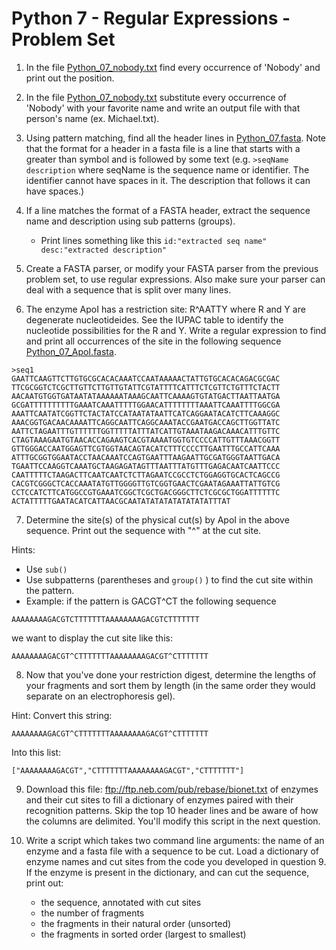 Python 7 - Regular Expressions - Problem Set
===================

1. In the file [Python_07_nobody.txt](https://raw.githubusercontent.com/prog4biol/pfb2022/master/files/Python_07_nobody.txt) find every occurrence of 'Nobody' and print out the position.

2. In the file [Python_07_nobody.txt](https://raw.githubusercontent.com/prog4biol/pfb2022/master/files/Python_07_nobody.txt) substitute every occurrence of 'Nobody' with your favorite name and write an output file with that person's name (ex. Michael.txt).

3. Using pattern matching, find all the header lines in [Python_07.fasta](https://raw.githubusercontent.com/prog4biol/pfb2022/master/files/Python_07.fasta). Note that the format for a header in a fasta file is a line that starts with a greater than symbol and is followed by some text (e.g. `>seqName description` where seqName is the sequence name or identifier. The identifier cannot have spaces in it. The description that follows it can have spaces.)

4. If a line matches the format of a FASTA header, extract the sequence name and description using sub patterns (groups). 
	- Print lines something like this `id:"extracted seq name" desc:"extracted description"`

5. Create a FASTA parser, or modify your FASTA parser from the previous problem set, to use regular expressions. Also make sure your parser can deal with a sequence that is split over many lines.

6. The enzyme ApoI has a restriction site: R^AATTY where R and Y are degenerate nucleotideides. See the IUPAC table to identify the nucleotide possibilities for the R and Y. Write a regular expression to find and print all occurrences of the site in the following sequence [Python_07_ApoI.fasta](https://raw.githubusercontent.com/prog4biol/pfb2022/master/files/Python_07_ApoI.fasta). 

```
>seq1
GAATTCAAGTTCTTGTGCGCACACAAATCCAATAAAAACTATTGTGCACACAGACGCGAC
TTCGCGGTCTCGCTTGTTCTTGTTGTATTCGTATTTTCATTTCTCGTTCTGTTTCTACTT
AACAATGTGGTGATAATATAAAAAATAAAGCAATTCAAAAGTGTATGACTTAATTAATGA
GCGATTTTTTTTTTGAAATCAAATTTTTGGAACATTTTTTTTAAATTCAAATTTTGGCGA
AAATTCAATATCGGTTCTACTATCCATAATATAATTCATCAGGAATACATCTTCAAAGGC
AAACGGTGACAACAAAATTCAGGCAATTCAGGCAAATACCGAATGACCAGCTTGGTTATC
AATTCTAGAATTTGTTTTTTGGTTTTTATTTATCATTGTAAATAAGACAAACATTTGTTC
CTAGTAAAGAATGTAACACCAGAAGTCACGTAAAATGGTGTCCCCATTGTTTAAACGGTT
GTTGGGACCAATGGAGTTCGTGGTAACAGTACATCTTTCCCCTTGAATTTGCCATTCAAA
ATTTGCGGTGGAATACCTAACAAATCCAGTGAATTTAAGAATTGCGATGGGTAATTGACA
TGAATTCCAAGGTCAAATGCTAAGAGATAGTTTAATTTATGTTTGAGACAATCAATTCCC
CAATTTTTCTAAGACTTCAATCAATCTCTTAGAATCCGCCTCTGGAGGTGCACTCAGCCG
CACGTCGGGCTCACCAAATATGTTGGGGTTGTCGGTGAACTCGAATAGAAATTATTGTCG
CCTCCATCTTCATGGCCGTGAAATCGGCTCGCTGACGGGCTTCTCGCGCTGGATTTTTTC
ACTATTTTTGAATACATCATTAACGCAATATATATATATATATATTTAT
```


7. Determine the site(s) of the physical cut(s) by ApoI in the above sequence. Print out the sequence with "^" at the cut site.

  Hints:  
   - Use `sub()`  
   - Use subpatterns (parentheses and `group()` ) to find the cut site within the pattern.
   - Example: if the pattern is GACGT^CT the following sequence

```
AAAAAAAAGACGTCTTTTTTTAAAAAAAAGACGTCTTTTTTT
```
we want to display the cut site like this:

```
AAAAAAAAGACGT^CTTTTTTTAAAAAAAAGACGT^CTTTTTTT
```

8. Now that you've done your restriction digest, determine the lengths of your fragments and sort them by length (in the same order they would separate on an electrophoresis gel).

Hint: Convert this string:

```
AAAAAAAAGACGT^CTTTTTTTAAAAAAAAGACGT^CTTTTTTT
```

Into this list:

```
["AAAAAAAAGACGT","CTTTTTTTAAAAAAAAGACGT","CTTTTTTT"]
```

9. Download this file: ftp://ftp.neb.com/pub/rebase/bionet.txt of enzymes and their cut sites to fill a dictionary of enzymes paired with their recognition patterns. Skip the top 10 header lines and be aware of how the columns are delimited. You'll modify this script in the next question.

10. Write a script which takes two command line arguments: the name of an enzyme and a fasta file with a sequence to be cut. Load a dictionary of enzyme names and cut sites from the code you developed in question 9.
   If the enzyme is present in the dictionary, and can cut the sequence, print out:
     - the sequence, annotated with cut sites
     - the number of fragments
     - the fragments in their natural order (unsorted)
     - the fragments in sorted order (largest to smallest)
